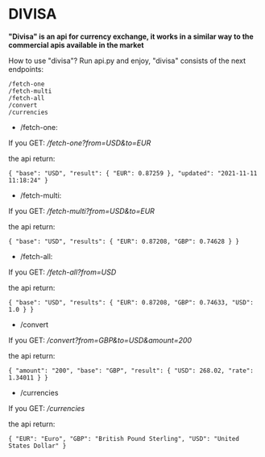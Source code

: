 # DIVISA

**"Divisa" is an api for currency exchange, it works in a similar way to the commercial apis available in the market**

How to use "divisa"?
Run api.py and enjoy, "divisa" consists of the next endpoints:

``` [python]
/fetch-one
/fetch-multi
/fetch-all
/convert
/currencies
```



* /fetch-one:

If you GET: */fetch-one?from=USD&to=EUR*

the api return:

`{
  "base": "USD",
  "result": {
    "EUR": 0.87259
  },
  "updated": "2021-11-11 11:18:24"
}`



* /fetch-multi:

If you GET: */fetch-multi?from=USD&to=EUR*

the api return:

`{
  "base": "USD",
  "results": {
    "EUR": 0.87208,
    "GBP": 0.74628
  }
}`

* /fetch-all:

If you GET: */fetch-all?from=USD*

the api return:

`{
  "base": "USD",
  "results": {
    "EUR": 0.87208,
    "GBP": 0.74633,
    "USD": 1.0
  }
}`

* /convert

If you GET: */convert?from=GBP&to=USD&amount=200*

the api return: 

`{
  "amount": "200",
  "base": "GBP",
  "result": {
    "USD": 268.02,
    "rate": 1.34011
  }
}`

* /currencies

If you GET: */currencies*

the api return: 

`{
  "EUR": "Euro",
  "GBP": "British Pound Sterling",
  "USD": "United States Dollar"
}`



